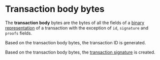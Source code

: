 # Transaction body bytes

The **transaction body** bytes are the bytes of all the fields of a [binary representation](/blockchain/transaction-data-structure.md) of a transaction with the exception of `id`, `signature` and `proofs` fields.

Based on the transaction body bytes, the transaction ID is generated.

Based on the transaction body bytes, the [transaction signature](/blockchain/transaction-signature.md) is created.

